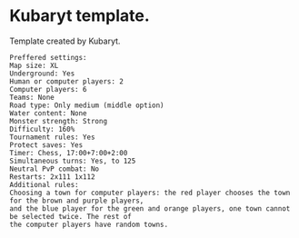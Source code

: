 # Kubaryt template.

Template created by Kubaryt.

    Preffered settings:
    Map size: XL
    Underground: Yes
    Human or computer players: 2
    Computer players: 6
    Teams: None
    Road type: Only medium (middle option)
    Water content: None
    Monster strength: Strong
    Difficulty: 160%
    Tournament rules: Yes
    Protect saves: Yes
    Timer: Chess, 17:00+7:00+2:00
    Simultaneous turns: Yes, to 125
    Neutral PvP combat: No
    Restarts: 2x111 1x112
    Additional rules:
    Choosing a town for computer players: the red player chooses the town for the brown and purple players,
    and the blue player for the green and orange players, one town cannot be selected twice. The rest of 
    the computer players have random towns.


